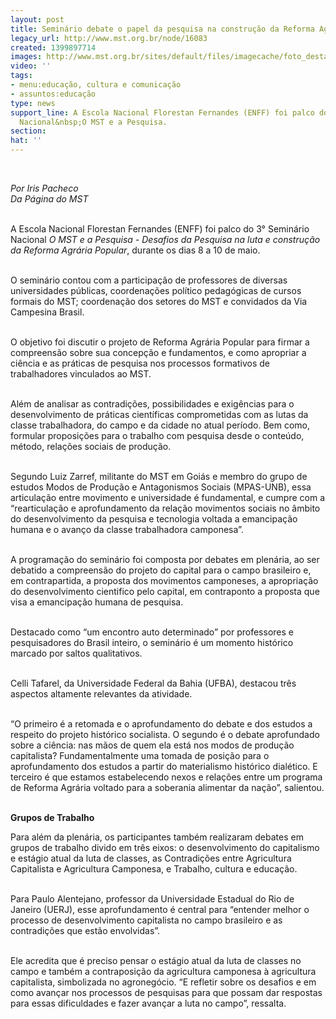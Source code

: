```yaml
---
layout: post
title: Seminário debate o papel da pesquisa na construção da Reforma Agrária Popular
legacy_url: http://www.mst.org.br/node/16083
created: 1399897714
images: http://www.mst.org.br/sites/default/files/imagecache/foto_destaque/eu!.jpg
video: ''
tags:
- menu:educação, cultura e comunicação
- assuntos:educação
type: news
support_line: A Escola Nacional Florestan Fernandes (ENFF) foi palco do 3° Seminário
  Nacional&nbsp;O MST e a Pesquisa.
section: 
hat: ''
---
```

<p><em><br></em></p><p><em>Por Iris Pacheco<br>Da Página do MST<br><br type="_moz"></em></p><p>A Escola Nacional Florestan Fernandes (ENFF) foi palco do 3° Seminário Nacional <em>O MST e a Pesquisa - Desafios da Pesquisa na luta e construção da Reforma Agrária Popular</em>, durante os dias 8 a 10 de maio.&nbsp;</p><p><br>O seminário contou com a participação de professores de diversas universidades públicas, coordenações político pedagógicas de cursos formais do MST; coordenação dos setores do MST e convidados da Via Campesina Brasil.</p><p><br>O objetivo foi discutir o projeto de Reforma Agrária Popular para firmar a compreensão sobre sua concepção e fundamentos, e como apropriar a ciência e as práticas de pesquisa nos processos formativos de trabalhadores vinculados ao MST.</p><p><br>Além de analisar as contradições, possibilidades e exigências para o desenvolvimento de práticas científicas comprometidas com as lutas da classe trabalhadora, do campo e da cidade no atual período. Bem como, formular proposições para o trabalho com pesquisa desde o conteúdo, método, relações sociais de produção.</p><p><br>Segundo Luiz Zarref, militante do MST em Goiás e membro do grupo de estudos Modos de Produção e Antagonismos Sociais (MPAS-UNB), essa articulação entre movimento e universidade é fundamental, e cumpre com a “rearticulação e aprofundamento da relação movimentos sociais no âmbito do desenvolvimento da pesquisa e tecnologia voltada a emancipação humana e o avanço da classe trabalhadora camponesa”.</p><p><br>A programação do seminário foi composta por debates em plenária, ao ser debatido a compreensão do projeto do capital para o campo brasileiro e, em contrapartida, a proposta dos movimentos camponeses, a apropriação do desenvolvimento cientifico pelo capital, em contraponto a proposta que visa a emancipação humana de pesquisa.</p><p><br>Destacado como “um encontro auto determinado” por professores e pesquisadores do Brasil inteiro, o seminário é um momento histórico marcado por saltos qualitativos.</p><p><br>Celli Tafarel, da Universidade Federal da Bahia (UFBA), destacou três aspectos altamente relevantes da atividade.</p><p><br>“O primeiro é a retomada e o aprofundamento do debate e dos estudos a respeito do projeto histórico socialista. O segundo é o debate aprofundado sobre a ciência: nas mãos de quem ela está nos modos de produção capitalista? Fundamentalmente uma tomada de posição para o aprofundamento dos estudos a partir do materialismo histórico dialético. E terceiro é que estamos estabelecendo nexos e relações entre um programa de Reforma Agrária voltado para a soberania alimentar da nação”, salientou.</p><p><br><strong>Grupos de Trabalho</strong></p><p>Para além da plenária, os participantes também realizaram debates em grupos de trabalho divido em três eixos: o desenvolvimento do capitalismo e estágio atual da luta de classes, as Contradições entre Agricultura Capitalista e Agricultura Camponesa, e Trabalho, cultura e educação.</p><p><br>Para Paulo Alentejano, professor da Universidade Estadual do Rio de Janeiro (UERJ), esse aprofundamento é central para “entender melhor o processo de desenvolvimento capitalista no campo brasileiro e as contradições que estão envolvidas”.&nbsp;</p><p><br>Ele acredita que é preciso pensar o estágio atual da luta de classes no campo e também a contraposição da agricultura camponesa à agricultura capitalista, simbolizada no agronegócio. “E refletir sobre os desafios e em como avançar nos processos de pesquisas para que possam dar respostas para essas dificuldades e fazer avançar a luta no campo”, ressalta.</p><div>&nbsp;</div><div>&nbsp;</div>
